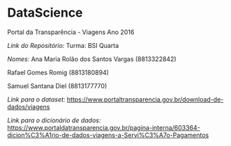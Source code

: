 # DataScience
Portal da Transparência - Viagens Ano 2016

*Link do Repositório:*
Turma: BSI Quarta

*Nomes:* 
Ana Maria Rolão dos Santos Vargas (8813322842)   

Rafael Gomes Romig (8813180894)   

Samuel Santana Diel (8813177770)   


*Link para o dataset:* https://www.portaltransparencia.gov.br/download-de-dados/viagens   

*Link para o dicionário de dados:* https://www.portaldatransparencia.gov.br/pagina-interna/603364-dicion%C3%A1rio-de-dados-viagens-a-Servi%C3%A7o-Pagamentos
